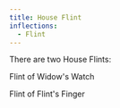 ```yaml
---
title: House Flint
inflections:
  - Flint
---
```


There are two House Flints:

Flint of Widow's Watch

Flint of Flint's Finger
